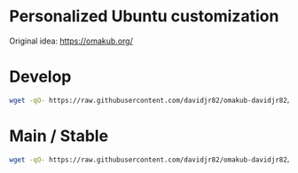 # Personalized Ubuntu customization

Original idea: https://omakub.org/

# Develop
```bash
wget -qO- https://raw.githubusercontent.com/davidjr82/omakub-davidjr82/develop/install.sh | bash
```

# Main / Stable
```bash
wget -qO- https://raw.githubusercontent.com/davidjr82/omakub-davidjr82/main/install.sh | bash
```
